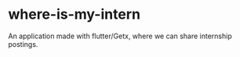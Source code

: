 # where-is-my-intern
 An application made with flutter/Getx, where we can share internship postings.
